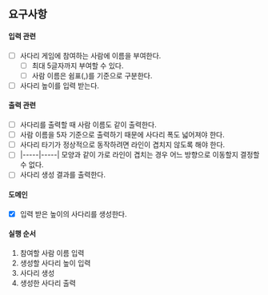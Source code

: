 ## 요구사항

#### 입력 관련
- [ ] 사다리 게임에 참여하는 사람에 이름을 부여한다.
  - [ ] 최대 5글자까지 부여할 수 있다.
  - [ ] 사람 이름은 쉼표(,)를 기준으로 구분한다.
- [ ] 사다리 높이를 입력 받는다.

#### 출력 관련
- [ ] 사다리를 출력할 때 사람 이름도 같이 출력한다.
- [ ] 사람 이름을 5자 기준으로 출력하기 때문에 사다리 폭도 넓어져야 한다.
- [ ] 사다리 타기가 정상적으로 동작하려면 라인이 겹치지 않도록 해야 한다.
- [ ] |-----|-----| 모양과 같이 가로 라인이 겹치는 경우 어느 방향으로 이동할지 결정할 수 없다.
- [ ] 사다리 생성 결과를 출력한다.

#### 도메인
- [x] 입력 받은 높이의 사다리를 생성한다.

#### 실행 순서

1. 참여할 사람 이름 입력
2. 생성할 사다리 높이 입력
3. 사다리 생성
4. 생성한 사다리 출력
